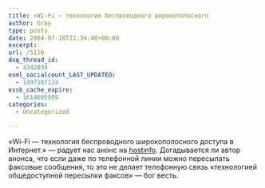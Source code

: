 ```yaml
---
title: «Wi-Fi — технология беспроводного широкополосного
author: Gray
type: posts
date: 2004-07-18T21:34:40+00:00
excerpt:
url: /5116
dsq_thread_id:
  - 4342034
esml_socialcount_LAST_UPDATED:
  - 1497207124
essb_cache_expire:
  - 1614605989
categories:
  - Uncategorized

---
```








&#171;Wi-Fi &#8212; технология беспроводного широкополосного доступа в Интернет.&#187; &#8212; радует нас анонс на <a href="http://hostinfo.ru/" target="_blank">hostinfo</a>. Догадывается ли автор анонса, что если даже по телефонной линии можно пересылать факсовые сообщения, то это не делает телефонную связь &#171;технологией общедоступной пересылки факсов&#187; &#8212; бог весть.